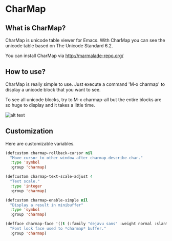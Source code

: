 CharMap
=======

## What is CharMap?

CharMap is unicode table viewer for Emacs.
With CharMap you can see the unicode table based on The Unicode Standard 6.2.

You can install CharMap via http://marmalade-repo.org/

## How to use?

CharMap is really simple to use.
Just execute a command 'M-x charmap' to display a unicode block that you want to see.

To see all unicode blocks, try to M-x charmap-all but the entire blocks are so huge to display
and it takes a little time.

![alt text](https://raw.github.com/lateau/charmap/gh-pages/images/charmap.png "")

## Customization

Here are customizable variables.

```cl
(defcustom charmap-rollback-cursor nil
  "Move cursor to other window after charmap-describe-char."
  :type 'symbol
  :group 'charmap)

(defcustom charmap-text-scale-adjust 4
  "Text scale."
  :type 'integer
  :group 'charmap)

(defcustom charmap-enable-simple nil
  "Display a result in minibuffer"
  :type 'symbol
  :group 'charmap)

(defface charmap-face '((t (:family "dejavu sans" :weight normal :slant normal :underline nil)))
  "Font lock face used to *charmap* buffer."
  :group 'charmap)
```
